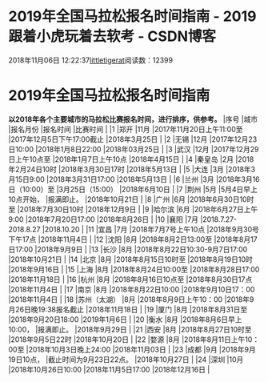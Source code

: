 
# 2019年全国马拉松报名时间指南 - 2019跟着小虎玩着去软考 - CSDN博客

2018年11月06日 12:22:37[littletigerat](https://me.csdn.net/littletigerat)阅读数：12399



# 2019年全国马拉松报名时间指南
**以2018年各个主要城市的马拉松比赛报名时间，进行排序，供参考。**
|序号
|城市
|报名月份
|报名时间
|比赛时间
|
|1
|郑开
|11月
|2017年11月20日上午11:00至
|2017年12月5日下午17:00截止
|2018年3月25日
|
|2
|无锡
|12月
|2017年12月23日10:00
|2018年1月8日22:00
|2018年03月25日
|
|3
|武汉
|12月
|2017年12月29日上午10点至
|2018年1月7日上午10点
|2018年4月15日
|
|4
|秦皇岛
|2月
|2018年2月24日10时
|2018年3月30日17时
|2018年5月13日
|
|5
|大连
|3月
|2018年3月15日9:00
|2018年3月31日17:00
|2018年5月13日
|
|6
|兰州
|3月
|2018年3月16日（10:00）至
|3月25日（15:00）
|2018年6月10日
|
|7
|荆州
|5月
|5月4日早上10点开始，
|报满即止。
|2018年10月21日
|
|8
|广州
|6月
|2018年6月30日10时至
|2018年7月30日10时
|2018年12月9日
|
|9
|哈尔滨
|6月
|2018年6月27日上午9:00
|2018年7月20日17:00
|2018年8月26日
|
|10
|襄阳
|7月
|2018.7.27-2018.8.27
|2018.10.20
|
|11
|宜昌
|7月
|2018年7月7号上午10点
|2018年9月30号下午17点
|2018年11月4日
|
|12
|沈阳
|8月
|2018年8月2日13:00至
|2018年8月17日17:00
|2018年9月9日
|
|13
|长沙
|8月
|2018年8月22日10:30-9月7日17:00
|2018年10月21日
|
|14
|北京
|8月
|2018年8月15日10时至
|2018年8月19日10时
|2018年9月16日
|
|15
|上海
|8月
|2018年8月24日10:00至
|2018年8月28日17:00
|2018年11月18日
|
|16
|杭州
|8月
|2018年8月16日10点至
|2018年8月30日17点
|2018年11月4日
|
|17
|南京
|8月
|2018年8月22日10:00
|2018年9月10日17：00
|2018年11月4日
|
|18
|苏州（太湖）
|8月
|2018年8月9日上午10：00
|2018年9月26日晚19:38报名截止
|2018年11月18日
|
|19
|厦门
|8月
|2018年8月31日至
|2018年9月20日18:00
|2019年1月6日
|
|20
|衡水
|8月
|2018年8月6日早上10:00，
|报满即止。
|2018年9月29日
|
|21
|西安
|8月
|2018年8月27日10时至
|2018年9月5日22时
|2018年10月20日
|
|22
|婺源
|8月
|2018年8月11日上午10：00至
|2018年10月3日晚上24:00
|2018年11月03日
|
|23
|成都
|9月
|2018年9月19日10点，
|截止时间为9月23日22点。
|2018年10月27日
|
|24
|深圳
|10月
|2018年10月26日10:00
|2018年11月5日17:00
|2018年12月16日
|

